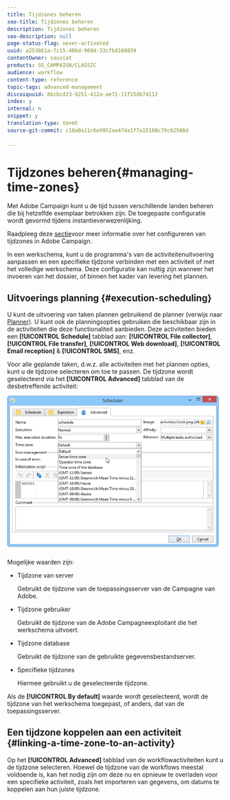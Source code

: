 ```yaml
---
title: Tijdzones beheren
seo-title: Tijdzones beheren
description: Tijdzones beheren
seo-description: null
page-status-flag: never-activated
uuid: a253861a-fc15-406d-969d-33cfb4169839
contentOwner: sauviat
products: SG_CAMPAIGN/CLASSIC
audience: workflow
content-type: reference
topic-tags: advanced-management
discoiquuid: 8bcbcd23-9251-412a-ae72-11f15db74112
index: y
internal: n
snippet: y
translation-type: tm+mt
source-git-commit: c10a0a11c6e9952aa47da1f7a15188c79c62508d

---
```



# Tijdzones beheren{#managing-time-zones}

Met Adobe Campaign kunt u de tijd tussen verschillende landen beheren die bij hetzelfde exemplaar betrokken zijn. De toegepaste configuratie wordt gevormd tijdens instantieverwezenlijking.

Raadpleeg deze [sectie](../../installation/using/time-zone-management.md)voor meer informatie over het configureren van tijdzones in Adobe Campaign.

In een werkschema, kunt u de programma&#39;s van de activiteitenuitvoering aanpassen en een specifieke tijdzone verbinden met een activiteit of met het volledige werkschema. Deze configuratie kan nuttig zijn wanneer het invoeren van het dossier, of binnen het kader van levering het plannen.

## Uitvoerings planning {#execution-scheduling}

U kunt de uitvoering van taken plannen gebruikend de planner (verwijs naar [Planner](../../workflow/using/scheduler.md)). U kunt ook de planningsopties gebruiken die beschikbaar zijn in de activiteiten die deze functionaliteit aanbieden. Deze activiteiten bieden een **[!UICONTROL Schedule]** tabblad aan: **[!UICONTROL File collector]**, **[!UICONTROL File transfer]**, **[!UICONTROL Web download]**, **[!UICONTROL Email reception]** &amp; **[!UICONTROL SMS]**, enz.

Voor alle geplande taken, d.w.z. alle activiteiten met het plannen opties, kunt u de tijdzone selecteren om toe te passen. De tijdzone wordt geselecteerd via het **[!UICONTROL Advanced]** tabblad van de desbetreffende activiteit:

![](assets/wf-timezone-in-a-box.png)

Mogelijke waarden zijn:

* Tijdzone van server

   Gebruikt de tijdzone van de toepassingsserver van de Campagne van Adobe.

* Tijdzone gebruiker

   Gebruikt de tijdzone van de Adobe Campagneexploitant die het werkschema uitvoert.

* Tijdzone database

   Gebruikt de tijdzone van de gebruikte gegevensbestandserver.

* Specifieke tijdzones

   Hiermee gebruikt u de geselecteerde tijdzone.

Als de **[!UICONTROL By default]** waarde wordt geselecteerd, wordt de tijdzone van het werkschema toegepast, of anders, dat van de toepassingsserver.

## Een tijdzone koppelen aan een activiteit {#linking-a-time-zone-to-an-activity}

Op het **[!UICONTROL Advanced]** tabblad van de workflowactiviteiten kunt u de tijdzone selecteren. Hoewel de tijdzone van de workflows meestal voldoende is, kan het nodig zijn om deze nu en opnieuw te overladen voor een specifieke activiteit, zoals het importeren van gegevens, om datums te koppelen aan hun juiste tijdzone.
